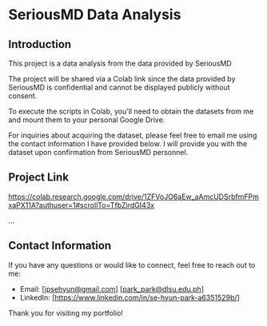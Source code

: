 # SeriousMD Data Analysis

## Introduction
This project is a data analysis from the data provided by SeriousMD


The project will be shared via a Colab link since the data provided by SeriousMD is confidential and cannot be displayed publicly without consent.


To execute the scripts in Colab, you'll need to obtain the datasets from me and mount them to your personal Google Drive.


For inquiries about acquiring the dataset, please feel free to email me using the contact information I have provided below. I will provide you with the dataset upon confirmation from SeriousMD personnel.



## Project Link

https://colab.research.google.com/drive/1ZFVoJO6aEw_aAmcUDSrbfmFPmxaPX11A?authuser=1#scrollTo=TfbZirdGI43x

...

## Contact Information
If you have any questions or would like to connect, feel free to reach out to me:

- Email: [jpsehyun@gmail.com] [park_park@dlsu.edu.ph]
- LinkedIn: [https://www.linkedin.com/in/se-hyun-park-a6351529b/]

Thank you for visiting my portfolio!
